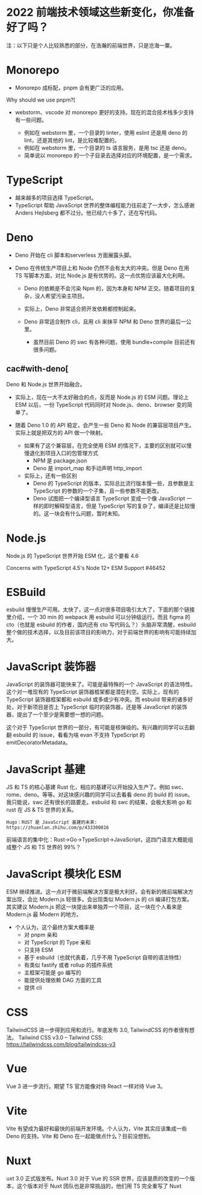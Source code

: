 # 2022 前端技术领域这些新变化，你准备好了吗？

注：以下只是个人比较熟悉的部分，在浩瀚的前端世界，只是沧海一粟。

# Monorepo

- Monorepo 成标配，pnpm 会有更广泛的应用。

Why should we use pnpm?[

- webstorm、vscode 对 monorepo 更好的支持。现在的混合技术栈多少支持有一些问题。

  - 例如在 webstorm 里，一个目录的 linter，使用 eslint 还是用 deno 的lint，还是其他的 lint，是比较难配置的。
  - 例如在 webstorm 里，一个目录的 ts 语言服务，是用 tsc 还是 deno。
  - 简单说以 monorepo 的一个子目录去选择对应的环境配置，是一个需求。
    

# TypeScript

- 越来越多的项目选择 TypeScript。
- TypeScript 帮助 JavaScript 世界的整体编程能力往前走了一大步，怎么感谢 Anders Hejlsberg 都不过分。他已经六十多了，还在写代码。


# Deno

- Deno 开始在 cli 脚本和serverless 方面展露头脚。

- Deno 在传统生产项目上和 Node 仍然不会有太大的冲突。但是 Deno 在用 TS 写脚本方面，对比 Node.js 是有优势的。这一点优势应该最大化利用。

  - Deno 的依赖是不会污染 Npm 的，因为本身和 NPM 正交。随着项目的复杂，没人希望污染主项目。

  - 实际上，Deno 非常适合把开发依赖都控制起来。

  - Deno 非常适合制作 cli，且用 cli 来抹平 NPM 和 Deno 世界的最后一公里。

    - 虽然目前 Deno 的 swc 有各种问题，使用 bundle+compile 目前还有很多问题。
  
## cac#with-deno[

Deno 和 Node.js 世界开始融合。

- 实际上，现在一大不太好融合的点，反而是 Node.js 的 ESM 问题。理论上 ESM 以后，一份 TypeScript 代码同时对 Node.js、deno、browser 变的简单了。

- 随着 Deno 1.0 的 API 稳定，会产生一些 Deno 和 Node 的兼容层项目产生。实际上就是把双方的 API 做一个映射。

    - 如果有了这个兼容层，在完全使用 ESM 的情况下，主要的区别就可以慢慢退化到项目入口的包管理方式
        - NPM 是 package.json
        - Deno 是 import_map 和手动声明 http_import
    - 实际上，还有一些区别
        - Deno 的 TypeScript 的版本，实际总比流行版本慢一些，且参数是主 TypeScript 的参数的一个子集，且一些参数不能更改。
        - Deno 试图把一个编译型语言 TypeScript 变成一个像 JavaScript 一样的即时解释型语言，但是 TypeScript 写的复杂了，编译还是比较慢的。这一块会有什么问题，暂时未知。
  

# Node.js

Node.js 的 TypeScript 世界开始 ESM 化，这个要看 4.6

Concerns with TypeScript 4.5's Node 12+ ESM Support #46452

# ESBuild

esbuild 慢慢生产可用。太快了，这一点对很多项目吸引太大了，下面的那个链接里介绍，一个 30 min 的 webpack 用 esbuild 可以分钟级运行。而且 figma 的 cto（也就是 esbuild 的作者，国内还有 cto 写代码么？）头脑非常清醒，esbuild 整个做的技术选择，以及目前该项目的影响力，对于前端世界的影响有可能持续加大。

# JavaScript 装饰器

JavaScript 的装饰器可能快来了。可能是最特殊的一个 JavaScript 的语法特性。这个对一堆现有的 TypeScript 装饰器框架都是潜在利空。实际上，现有的 TypeScript 装饰器框架都和 esbuild 或多或少有冲突。而 esbuild 带来的诸多好处，对于新项目是否上 TypeScript 临时的装饰器，还是等 JavaScript 的装饰器，提出了一个至少是需要想一想的问题。

这个对于 TypeScript 世界的一部分，有可能是核弹级的。有兴趣的同学可以去翻翻 esbuild 的 issue，看看为啥 evan 不支持 TypeScript 的 emitDecoratorMetadata。


# JavaScript 基建

JS 和 TS 的核心基建 Rust 化，相应的基建可以开始投入生产了。例如 swc、rome、deno。等等。对这块感兴趣的同学可以去看看 deno 的 build 的 issue。我只能说，swc 还有很长的路要走。esbuild 和 swc 的结果，会极大影响 go 和 rust 在 JS & TS 世界的关系。

    Hugo：RUST 是 JavaScript 基建的未来: 
    https://zhuanlan.zhihu.com/p/433300816 
前端语言的集中化：Rust->Go->TypeScript->JavaScript，这四门语言大概能组成整个 JS 和 TS 世界的 99%？

# JavaScript 模块化 ESM

ESM 继续推进。这一点对于微前端解决方案是极大利好。会有新的微前端解决方案出现，会比 Modern.js 轻很多。会出现类似 Modern.js 的 cli 编译打包方案。其实建议 Modern.js 把这一块提出来单独弄一个项目，这一块在个人看来是 Modern.js 最 Modern 的地方。

 - 个人认为，这个最终方案大概率是
   - 对 pnpm 亲和
   - 对 TypeScript 的 Type 亲和
   - 只支持 ESM
   - 基于 esbuild（也就代表着，几乎不用 TypeScript 自带的语法特性）
   - 有类似 fastify 或者 rollup 的插件系统
   - 主框架可能是 go 编写的
   - 能提供处理依赖 DAG 方面的工具
   - 提供 cli
    
# CSS

TailwindCSS 进一步得到应用和流行。年底发布 3.0, TailwindCSS 的作者很有想法。
Tailwind CSS v3.0 – Tailwind CSS: https://tailwindcss.com/blog/tailwindcss-v3

# Vue

Vue 3 进一步流行。期望 TS 官方能像对待 React 一样对待 Vue 3。

# Vite

Vite 有望成为最好和最快的前端开发环境。个人认为，Vite 其实应该集成一些 Deno 的支持。Vite 和 Deno 在一起能做点什么？目前没想到。

# Nuxt

uxt 3.0 正式版发布。Nuxt 3.0 对于 Vue 的 SSR 世界，应该是质的改变的一个版本，这个版本对于 Nuxt 团队也是非常挑战的，他们用 TS 完全重写了 Nuxt




